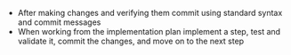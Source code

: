 - After making changes and verifying them commit using standard syntax and commit messages
- When working from the implementation plan implement a step, test and validate it, commit the changes, and move on to the next step